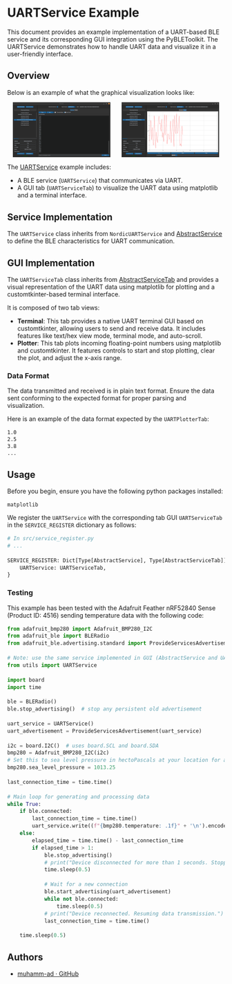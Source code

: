 # UARTService Example

This document provides an example implementation of a UART-based BLE service and its corresponding GUI integration using
the PyBLEToolkit. The UARTService demonstrates how to handle UART data and visualize it in a user-friendly interface.

## Overview

Below is an example of what the graphical visualization looks like:

<div style="display: flex; justify-content: space-around;">
    <img src="uart_service_example_terminal.png" alt="Terminal" width="45%" />
    <img src="uart_service_example_plotter.png" alt="Plotter" width="45%" />
</div>

The [UARTService](../../src/exemples/ble_uart_service.py) example includes:

- A BLE service (`UARTService`) that communicates via UART.
- A GUI tab (`UARTServiceTab`) to visualize the UART data using matplotlib and a terminal interface.

## Service Implementation

The `UARTService` class inherits from `NordicUARTService` and [AbstractService](../../src/abstract_service.py) to define the
BLE characteristics for UART communication.

## GUI Implementation

The `UARTServiceTab` class inherits from [AbstractServiceTab](../../src/abstract_service_tab.py) and provides a visual
representation of the UART data using matplotlib for plotting and a customtkinter-based terminal interface.

It is composed of two tab views:

- **Terminal**: This tab provides a native UART terminal GUI based on customtkinter, allowing users to send and receive
  data. It includes features like text/hex view mode, terminal mode, and auto-scroll.
- **Plotter**: This tab plots incoming floating-point numbers using matplotlib and customtkinter. It features controls
  to start and stop plotting, clear the plot, and adjust the x-axis range.

### Data Format

The data transmitted and received is in plain text format. Ensure the data sent conforming to the expected format for
proper parsing and visualization.

Here is an example of the data format expected by the `UARTPlotterTab`:

```plaintext
1.0
2.5
3.8
...
```

## Usage

Before you begin, ensure you have the following python packages installed:

```
matplotlib
```

We register the `UARTService` with the corresponding tab GUI `UARTServiceTab` in the `SERVICE_REGISTER` dictionary as
follows:

```python
# In src/service_register.py
# ...

SERVICE_REGISTER: Dict[Type[AbstractService], Type[AbstractServiceTab]] = {
    UARTService: UARTServiceTab,
}
```

### Testing

This example has been tested with the Adafruit Feather nRF52840 Sense (Product ID: 4516) sending temperature data with
the following code:

```python
from adafruit_bmp280 import Adafruit_BMP280_I2C
from adafruit_ble import BLERadio
from adafruit_ble.advertising.standard import ProvideServicesAdvertisement

# Note: use the same service implemented in GUI (AbstractService and UARTService)
from utils import UARTService

import board
import time

ble = BLERadio()
ble.stop_advertising()  # stop any persistent old advertisement

uart_service = UARTService()
uart_advertisement = ProvideServicesAdvertisement(uart_service)

i2c = board.I2C()  # uses board.SCL and board.SDA
bmp280 = Adafruit_BMP280_I2C(i2c)
# Set this to sea level pressure in hectoPascals at your location for accurate altitude reading.
bmp280.sea_level_pressure = 1013.25

last_connection_time = time.time()

# Main loop for generating and processing data
while True:
    if ble.connected:
        last_connection_time = time.time()
        uart_service.write((f"{bmp280.temperature: .1f}" + '\n').encode())
    else:
        elapsed_time = time.time() - last_connection_time
        if elapsed_time > 1:
            ble.stop_advertising()
            # print("Device disconnected for more than 1 seconds. Stopping advertisement.")
            time.sleep(0.5)

            # Wait for a new connection
            ble.start_advertising(uart_advertisement)
            while not ble.connected:
                time.sleep(0.5)
            # print("Device reconnected. Resuming data transmission.")
            last_connection_time = time.time()

    time.sleep(0.5)
```

## Authors

- [muhamm-ad · GitHub](https://github.com/muhamm-ad)